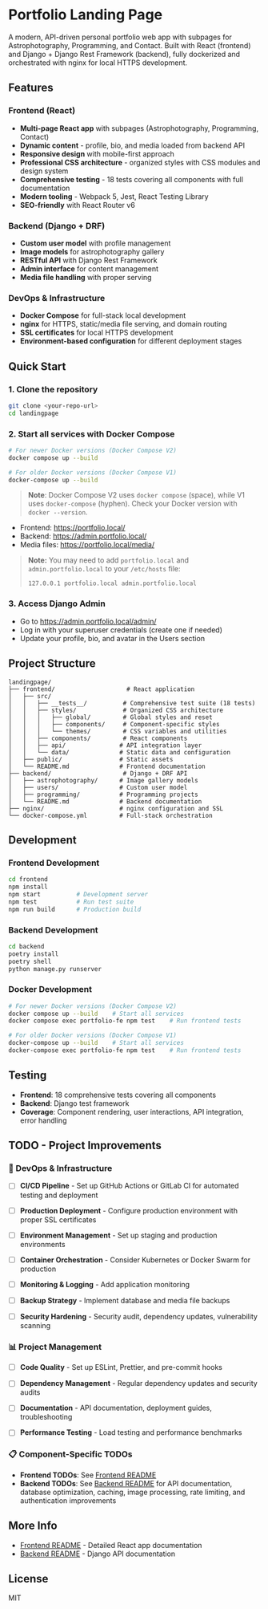 # Portfolio Landing Page

A modern, API-driven personal portfolio web app with subpages for Astrophotography, Programming, and Contact. Built with React (frontend) and Django + Django Rest Framework (backend), fully dockerized and orchestrated with nginx for local HTTPS development.

## Features

### Frontend (React)
- **Multi-page React app** with subpages (Astrophotography, Programming, Contact)
- **Dynamic content** - profile, bio, and media loaded from backend API
- **Responsive design** with mobile-first approach
- **Professional CSS architecture** - organized styles with CSS modules and design system
- **Comprehensive testing** - 18 tests covering all components with full documentation
- **Modern tooling** - Webpack 5, Jest, React Testing Library
- **SEO-friendly** with React Router v6

### Backend (Django + DRF)
- **Custom user model** with profile management
- **Image models** for astrophotography gallery
- **RESTful API** with Django Rest Framework
- **Admin interface** for content management
- **Media file handling** with proper serving

### DevOps & Infrastructure
- **Docker Compose** for full-stack local development
- **nginx** for HTTPS, static/media file serving, and domain routing
- **SSL certificates** for local HTTPS development
- **Environment-based configuration** for different deployment stages

## Quick Start

### 1. Clone the repository
```sh
git clone <your-repo-url>
cd landingpage
```

### 2. Start all services with Docker Compose
```sh
# For newer Docker versions (Docker Compose V2)
docker compose up --build

# For older Docker versions (Docker Compose V1)
docker-compose up --build
```

> **Note**: Docker Compose V2 uses `docker compose` (space), while V1 uses `docker-compose` (hyphen). Check your Docker version with `docker --version`.
- Frontend: https://portfolio.local/
- Backend: https://admin.portfolio.local/
- Media files: https://portfolio.local/media/

> **Note:** You may need to add `portfolio.local` and `admin.portfolio.local` to your `/etc/hosts` file:
> ```
> 127.0.0.1 portfolio.local admin.portfolio.local
> ```

### 3. Access Django Admin
- Go to https://admin.portfolio.local/admin/
- Log in with your superuser credentials (create one if needed)
- Update your profile, bio, and avatar in the Users section

## Project Structure

```
landingpage/
├── frontend/                    # React application
│   ├── src/
│   │   ├── __tests__/          # Comprehensive test suite (18 tests)
│   │   ├── styles/             # Organized CSS architecture
│   │   │   ├── global/         # Global styles and reset
│   │   │   ├── components/     # Component-specific styles
│   │   │   └── themes/         # CSS variables and utilities
│   │   ├── components/         # React components
│   │   ├── api/               # API integration layer
│   │   └── data/              # Static data and configuration
│   ├── public/                # Static assets
│   └── README.md              # Frontend documentation
├── backend/                    # Django + DRF API
│   ├── astrophotography/      # Image gallery models
│   ├── users/                 # Custom user model
│   ├── programming/           # Programming projects
│   └── README.md              # Backend documentation
├── nginx/                     # nginx configuration and SSL
└── docker-compose.yml         # Full-stack orchestration
```

## Development

### Frontend Development
```bash
cd frontend
npm install
npm start          # Development server
npm test           # Run test suite
npm run build      # Production build
```

### Backend Development
```bash
cd backend
poetry install
poetry shell
python manage.py runserver
```

### Docker Development
```bash
# For newer Docker versions (Docker Compose V2)
docker compose up --build    # Start all services
docker compose exec portfolio-fe npm test    # Run frontend tests

# For older Docker versions (Docker Compose V1)
docker-compose up --build    # Start all services
docker-compose exec portfolio-fe npm test    # Run frontend tests
```

## Testing
- **Frontend**: 18 comprehensive tests covering all components
- **Backend**: Django test framework
- **Coverage**: Component rendering, user interactions, API integration, error handling

## TODO - Project Improvements

### 🚀 DevOps & Infrastructure
- [ ] **CI/CD Pipeline** - Set up GitHub Actions or GitLab CI for automated testing and deployment
- [ ] **Production Deployment** - Configure production environment with proper SSL certificates
- [ ] **Environment Management** - Set up staging and production environments
- [ ] **Container Orchestration** - Consider Kubernetes or Docker Swarm for production
- [ ] **Monitoring & Logging** - Add application monitoring
- [ ] **Backup Strategy** - Implement database and media file backups
- [ ] **Security Hardening** - Security audit, dependency updates, vulnerability scanning


### 📊 Project Management
- [ ] **Code Quality** - Set up ESLint, Prettier, and pre-commit hooks
- [ ] **Dependency Management** - Regular dependency updates and security audits
- [ ] **Documentation** - API documentation, deployment guides, troubleshooting
- [ ] **Performance Testing** - Load testing and performance benchmarks


### 📋 Component-Specific TODOs
- **Frontend TODOs**: See [Frontend README](frontend/README.md#-todo--future-improvements)
- **Backend TODOs**: See [Backend README](backend/README.md) for API documentation, database optimization, caching, image processing, rate limiting, and authentication improvements

## More Info
- [Frontend README](frontend/README.md) - Detailed React app documentation
- [Backend README](backend/README.md) - Django API documentation

## License
MIT
